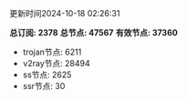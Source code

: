 更新时间2024-10-18 02:26:31

**总订阅: 2378**
**总节点: 47567**
**有效节点: 37360**
- trojan节点: 6211
- v2ray节点: 28494
- ss节点: 2625
- ssr节点: 30

